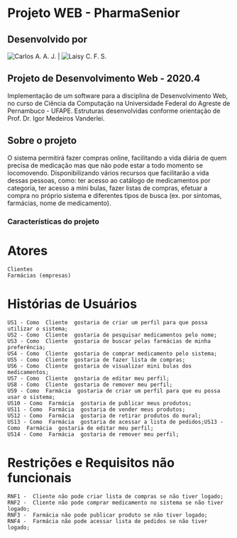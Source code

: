 # Projeto WEB - PharmaSenior

## Desenvolvido por

![Carlos A. A. J.](https://github.com/mrjonio) | ![Laisy C. F. S.](https://github.com/laisy)

## Projeto de Desenvolvimento Web - 2020.4

Implementação de um software para a disciplina de Desenvolvimento Web, no curso de Ciência da Computação na Universidade Federal do Agreste de Pernambuco - UFAPE. Estruturas desenvolvidas conforme orientação de Prof. Dr. Igor Medeiros Vanderlei.

## Sobre o projeto

O sistema permitirá fazer compras online, facilitando a vida diária de quem
precisa de medicação mas que não pode estar a todo momento se locomovendo.
Disponibilizando vários recursos que facilitarão a vida dessas pessoas, como: ter acesso
ao catálogo de medicamentos por categoria, ter acesso a mini bulas, fazer listas de
compras, efetuar a compra no próprio sistema e diferentes tipos de busca (ex. por
sintomas, farmácias, nome de medicamento).

### Características do projeto

# Atores

	Clientes
	Farmácias (empresas)
	
# Histórias de Usuários

	US1 - Como ​ Cliente ​ gostaria de criar um perfil para que possa utilizar o sistema;
	US2 - Como ​ Cliente ​ gostaria de pesquisar medicamentos pelo nome;
	US3 - Como ​ Cliente ​ gostaria de buscar pelas farmácias de minha preferência;
	US4 - Como ​ Cliente ​ gostaria de comprar medicamento pelo sistema;
	US5 - Como ​ Cliente ​ gostaria de fazer lista de compras;
	US6 - Como ​ Cliente ​ gostaria de visualizar mini bulas dos medicamentos;
	US7 - Como ​ Cliente ​ gostaria de editar meu perfil;
	US8 - Como ​ Cliente ​ gostaria de remover meu perfil;
	US9 - Como ​ Farmácia ​ gostaria de criar um perfil para que eu possa usar o sistema;
	US10 - Como ​ Farmácia ​ gostaria de publicar meus produtos;
	US11 - Como ​ Farmácia ​ gostaria de vender meus produtos;
	US12 - Como ​ Farmácia ​ gostaria de retirar produtos do mural;
	US13 - Como ​ Farmácia ​ gostaria de acessar a lista de pedidos;US13 - Como ​ Farmácia ​ gostaria de editar meu perfil;
	US14 - Como ​ Farmácia ​ gostaria de remover meu perfil;

# Restrições e Requisitos não funcionais

	RNF1 - ​ Cliente​ não pode criar lista de compras se não tiver logado;
	RNF2 - ​ Cliente​ não pode comprar medicamento no sistema se não tiver logado;
	RNF3 - ​ Farmácia​ não pode publicar produto se não tiver logado;
	RNF4 - ​ Farmácia​ não pode acessar lista de pedidos se não tiver logado;

